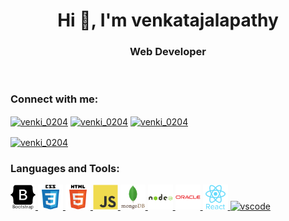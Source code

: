 <h1 align="center">Hi 👋, I'm venkatajalapathy</h1>
<h3 align="center">Web Developer</h3>
<br>
<h3 align="left">Connect with me:</h3>
<p align="left">
<a href="https://instagram.com/venki_0204" target="blank" title="Instagram"><img align="center" src="https://raw.githubusercontent.com/rahuldkjain/github-profile-readme-generator/master/src/images/icons/Social/instagram.svg" alt="venki_0204" height="30" width="40" /></a>
  <a href="https://api.whatsapp.com/send?phone=919786353801" target="blank" title="Whats app"><img align="center" src="https://raw.githubusercontent.com/rahuldkjain/github-profile-readme-generator/master/src/images/icons/Social/whatsapp.svg" alt="venki_0204" height="30" width="40" /></a>
  <a href="https://www.linkedin.com/in/venkatajalapathy-p" target="blank" title="LinkedIn"><img align="center" src="https://cdn-icons-png.flaticon.com/512/145/145807.png" alt="venki_0204" height="30" width="40" /></a>
  
  <a href="mailto:venkat020401@gmail.com" target="blank" title="Mail"><img align="center" src="https://i.pinimg.com/originals/8f/c3/7b/8fc37b74b608a622588fbaa361485f32.png" alt="venki_0204" height="30" width="40" /></a>
  
</p>

<h3 align="left">Languages and Tools:</h3>
<p align="left"> <a href="https://getbootstrap.com" target="_blank" rel="noreferrer"> <img src="https://raw.githubusercontent.com/devicons/devicon/master/icons/bootstrap/bootstrap-plain-wordmark.svg" alt="bootstrap" width="40" height="40"/> </a> <a href="https://www.w3schools.com/css/" target="_blank" rel="noreferrer"> <img src="https://raw.githubusercontent.com/devicons/devicon/master/icons/css3/css3-original-wordmark.svg" alt="css3" width="40" height="40"/> </a> <a href="https://www.w3.org/html/" target="_blank" rel="noreferrer"> <img src="https://raw.githubusercontent.com/devicons/devicon/master/icons/html5/html5-original-wordmark.svg" alt="html5" width="40" height="40"/> </a> <a href="https://developer.mozilla.org/en-US/docs/Web/JavaScript" target="_blank" rel="noreferrer"> <img src="https://raw.githubusercontent.com/devicons/devicon/master/icons/javascript/javascript-original.svg" alt="javascript" width="40" height="40"/> </a> <a href="https://www.mongodb.com/" target="_blank" rel="noreferrer"> <img src="https://raw.githubusercontent.com/devicons/devicon/master/icons/mongodb/mongodb-original-wordmark.svg" alt="mongodb" width="40" height="40"/> </a> <a href="https://nodejs.org" target="_blank" rel="noreferrer"> <img src="https://raw.githubusercontent.com/devicons/devicon/master/icons/nodejs/nodejs-original-wordmark.svg" alt="nodejs" width="40" height="40"/> </a> <a href="https://www.oracle.com/" target="_blank" rel="noreferrer"> <img src="https://raw.githubusercontent.com/devicons/devicon/master/icons/oracle/oracle-original.svg" alt="oracle" width="40" height="40"/> </a> <a href="https://reactjs.org/" target="_blank" rel="noreferrer"> <img src="https://raw.githubusercontent.com/devicons/devicon/master/icons/react/react-original-wordmark.svg" alt="react" width="40" height="40"/> </a>
<a href="https://code.visualstudio.com/" target="_blank" rel="noreferrer"> <img src="https://yt3.ggpht.com/_q52i8bUAEvcb7JR4e-eNTv23y2A_wg5sCz0NC0GrGtcw1CRMWJSOPVHUDh_bngD0q4gMvVeoA=s900-c-k-c0x00ffffff-no-rj" alt="vscode" width="40" height="40"/> </a></p>
